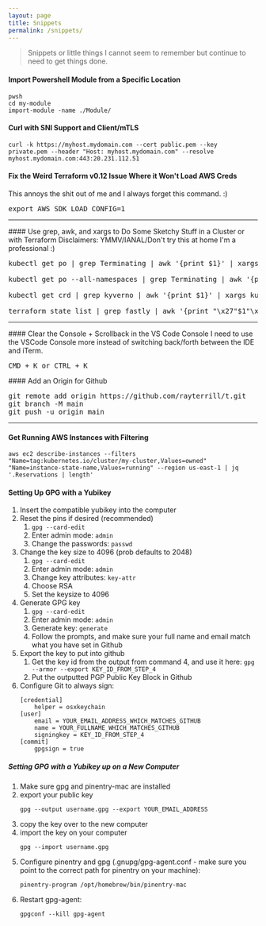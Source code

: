 ```yaml
---
layout: page
title: Snippets
permalink: /snippets/
---
```


> Snippets or little things I cannot seem to remember but continue to need to get things done.

#### Import Powershell Module from a Specific Location
```
pwsh
cd my-module
import-module -name ./Module/
```
#### Curl with SNI Support and Client/mTLS
```
curl -k https://myhost.mydomain.com --cert public.pem --key private.pem --header "Host: myhost.mydomain.com" --resolve myhost.mydomain.com:443:20.231.112.51
```
#### Fix the Weird Terraform v0.12 Issue Where it Won't Load AWS Creds
This annoys the shit out of me and I always forget this command. :)
<pre class=code>
export AWS_SDK_LOAD_CONFIG=1
</pre>
<hr />
#### Use grep, awk, and xargs to Do Some Sketchy Stuff in a Cluster or with Terraform
Disclaimers: YMMV/IANAL/Don't try this at home I'm a professional :)

<pre class="code">
kubectl get po | grep Terminating | awk '{print $1}' | xargs kubectl delete po --force --grace-period=0

kubectl get po --all-namespaces | grep Terminating | awk '{print $2 " " $1}' | xargs printf 'kubectl delete po %s -n %s --force --grace-period=0\n'

kubectl get crd | grep kyverno | awk '{print $1}' | xargs kubectl delete crd

terraform state list | grep fastly | awk '{print "\x27"$1"\x27"}' | xargs terraform state rm #single quotes around the string
</pre>
<hr />
#### Clear the Console + Scrollback in the VS Code Console
I need to use the VSCode Console more instead of switching back/forth between the IDE and iTerm.
<pre class="code">
<kbd>CMD + K</kbd> or <kbd>CTRL + K</kbd>
</pre>
#### Add an Origin for Github
<pre class="code">
git remote add origin https://github.com/rayterrill/t.git
git branch -M main
git push -u origin main
</pre>
<hr />

#### Get Running AWS Instances with Filtering
```
aws ec2 describe-instances --filters "Name=tag:kubernetes.io/cluster/my-cluster,Values=owned" "Name=instance-state-name,Values=running" --region us-east-1 | jq '.Reservations | length'
```

#### Setting Up GPG with a Yubikey

1. Insert the compatible yubikey into the computer
2. Reset the pins if desired (recommended)
    1. `gpg --card-edit`
    2. Enter admin mode: `admin`
    3. Change the passwords: `passwd`
3. Change the key size to 4096 (prob defaults to 2048)
    1. `gpg --card-edit`
    2. Enter admin mode: `admin`
    3. Change key attributes: `key-attr`
    4. Choose RSA
    5. Set the keysize to 4096
4. Generate GPG key
    1. `gpg --card-edit`
    2. Enter admin mode: `admin`
    3. Generate key: `generate`
    4. Follow the prompts, and make sure your full name and email match what you have set in Github
5. Export the key to put into github
    1. Get the key id from the output from command 4, and use it here: `gpg --armor --export KEY_ID_FROM_STEP_4`
    2. Put the outputted PGP Public Key Block in Github
6. Configure Git to always sign:
    ```
    [credential]
        helper = osxkeychain
    [user]
        email = YOUR_EMAIL_ADDRESS_WHICH_MATCHES_GITHUB
        name = YOUR_FULLNAME_WHICH_MATCHES_GITHUB
        signingkey = KEY_ID_FROM_STEP_4
    [commit]
        gpgsign = true
    ```

##### Setting GPG with a Yubikey up on a New Computer

1. Make sure gpg and pinentry-mac are installed
2. export your public key
   ```
   gpg --output username.gpg --export YOUR_EMAIL_ADDRESS
   ```
3. copy the key over to the new computer
4. import the key on your computer
   ```
   gpg --import username.gpg
   ```
5. Configure pinentry and gpg (.gnupg/gpg-agent.conf - make sure you point to the correct path for pinentry on your machine):
   ```
   pinentry-program /opt/homebrew/bin/pinentry-mac
   ```
6. Restart gpg-agent:
   ```
   gpgconf --kill gpg-agent
   ```
